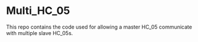 # Multi_HC_05

This repo contains the code used for allowing a master HC_05 communicate with multiple slave HC_05s.
